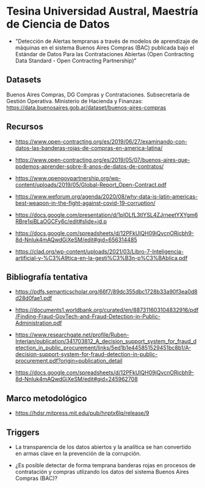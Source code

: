 
# Tesina Universidad Austral, Maestría de Ciencia de Datos

* "Detección de Alertas tempranas a través de modelos de aprendizaje de máquinas en el sistema Buenos Aires Compras (BAC) publicada bajo el Estándar de Datos Para las Contrataciones Abiertas (Open Contracting Data Standard - Open Contracting Partnership)"

## Datasets

Buenos Aires Compras, DG Compras y Contrataciones. Subsecretaría de Gestión Operativa. Ministerio de Hacienda y Finanzas:
https://data.buenosaires.gob.ar/dataset/buenos-aires-compras

## Recursos
* https://www.open-contracting.org/es/2019/06/27/examinando-con-datos-las-banderas-rojas-de-compras-en-america-latina/

* https://www.open-contracting.org/es/2019/05/07/buenos-aires-que-podemos-aprender-sobre-8-anos-de-datos-de-contratos/

* https://www.opengovpartnership.org/wp-content/uploads/2019/05/Global-Report_Open-Contract.pdf

* https://www.weforum.org/agenda/2020/08/why-data-is-latin-americas-best-weapon-in-the-fight-against-covid-19-corruption/

* https://docs.google.com/presentation/d/1plOLfL3tlYSL4ZJrneetYXYgm6RBre1sjBLaOGCFy6c/edit#slide=id.p

* https://docs.google.com/spreadsheets/d/12PFkUlQH09jQvcnORjcbh9-8d-NnIuk4mAQwdGiXeSM/edit#gid=656314485

* https://clad.org/wp-content/uploads/2021/03/Libro-7-Inteligencia-artificial-y-%C3%A9tica-en-la-gesti%C3%B3n-p%C3%BAblica.pdf


## Bibliografía tentativa

* https://pdfs.semanticscholar.org/66f7/89dc355dbc1728b33a90f3ea0d8d28d0fae1.pdf

* https://documents1.worldbank.org/curated/en/887311603104832916/pdf/Finding-Fraud-GovTech-and-Fraud-Detection-in-Public-Administration.pdf

* https://www.researchgate.net/profile/Ruben-Interian/publication/341703812_A_decision_support_system_for_fraud_detection_in_public_procurement/links/5ed1b1e445851529451bc8b1/A-decision-support-system-for-fraud-detection-in-public-procurement.pdf?origin=publication_detail

* https://docs.google.com/spreadsheets/d/12PFkUlQH09jQvcnORjcbh9-8d-NnIuk4mAQwdGiXeSM/edit#gid=245962708


## Marco metodológico

* https://hdsr.mitpress.mit.edu/pub/hnptx6lq/release/9

## Triggers

* La transparencia de los datos abiertos y la analítica se han convertido en armas clave en la prevención de la corrupción.

* ¿Es posible detectar de forma temprana banderas rojas en procesos de contratación y compras utlizando los datos del sistema Buenos Aires Compras (BAC)?

